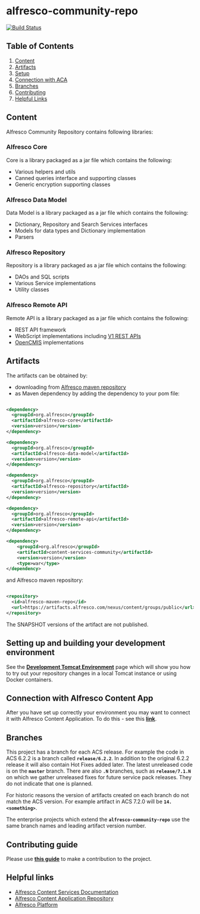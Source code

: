 # alfresco-community-repo

[![Build Status](https://github.com/Alfresco/alfresco-community-repo/actions/workflows/master_release.yml/badge.svg?branch=master)](https://github.com/Alfresco/alfresco-community-repo/actions/workflows/master_release.yml)

## Table of Contents
1. [Content](#content)
2. [Artifacts](#artifacts)
3. [Setup](#setting-up-and-building-your-development-environment)
4. [Connection with ACA](#connection-with-alfresco-content-app)
5. [Branches](#branches)
6. [Contributing](#contributing-guide)
7. [Helpful Links](#helpful-links)


## Content
Alfresco Community Repository contains following libraries:

### Alfresco Core
Core is a library packaged as a jar file which contains the following:

* Various helpers and utils
* Canned queries interface and supporting classes
* Generic encryption supporting classes

### Alfresco Data Model

Data Model is a library packaged as a jar file which  contains the following:

* Dictionary, Repository and Search Services interfaces
* Models for data types and Dictionary implementation
* Parsers

### Alfresco Repository

Repository is a library packaged as a jar file which contains the following:

* DAOs and SQL scripts
* Various Service implementations
* Utility classes

### Alfresco Remote API

Remote API is a library packaged as a jar file which contains the following:

* REST API framework
* WebScript implementations including [V1 REST APIs](https://hub.alfresco.com/t5/alfresco-content-services-blog/v1-rest-api-10-things-you-should-know/ba-p/287692)
* [OpenCMIS](https://chemistry.apache.org/java/opencmis.html) implementations

## Artifacts

The artifacts can be obtained by:
* downloading from [Alfresco maven repository](https://artifacts.alfresco.com/nexus/#browse/browse:public)
* as Maven dependency by adding the dependency to your pom file:

~~~xml

<dependency>
  <groupId>org.alfresco</groupId>
  <artifactId>alfresco-core</artifactId>
  <version>version</version>
</dependency>

<dependency>
  <groupId>org.alfresco</groupId>
  <artifactId>alfresco-data-model</artifactId>
  <version>version</version>
</dependency>

<dependency>
  <groupId>org.alfresco</groupId>
  <artifactId>alfresco-repository</artifactId>
  <version>version</version>
</dependency>

<dependency>
  <groupId>org.alfresco</groupId>
  <artifactId>alfresco-remote-api</artifactId>
  <version>version</version>
</dependency>

<dependency>
    <groupId>org.alfresco</groupId>
    <artifactId>content-services-community</artifactId>
    <version>version</version>
    <type>war</type>
</dependency>

~~~

and Alfresco maven repository:

~~~xml

<repository>
  <id>alfresco-maven-repo</id>
  <url>https://artifacts.alfresco.com/nexus/content/groups/public</url>
</repository>

~~~

The SNAPSHOT versions of the artifact are not published.

## Setting up and building your development environment

See the [**Development Tomcat Environment**](https://github.com/Alfresco/acs-community-packaging/tree/master/dev/README.md)
page which will show you how to try out your repository changes in a local Tomcat instance or using Docker containers. 

## Connection with Alfresco Content App
After you have set up correctly your environment you may want to connect it with Alfresco Content Application.
To do this - see this [**link**](https://github.com/Alfresco/alfresco-content-app).

## Branches

This project has a branch for each ACS release. For example the code in ACS 6.2.2 is a
branch called **`release/6.2.2`**. In addition to the original 6.2.2 release it will also contain Hot Fixes
added later. The latest unreleased code is on the **`master`** branch. There are also **`.N`** branches, such as 
**`release/7.1.N`** on which we gather unreleased fixes for future service pack releases. They do not indicate
that one is planned.

For historic reasons the version of artifacts created on each branch do not match the ACS version.
For example artifact in ACS 7.2.0 will be **`14.<something>`**.

The enterprise projects which extend the **`alfresco-community-repo`** use the same branch names and leading
artifact version number.

## Contributing guide

Please use [**this guide**](CONTRIBUTING.md) to make a contribution to the project.

## Helpful links

- [Alfresco Content Services Documentation ](https://docs.alfresco.com/content-services/latest/)
- [Alfresco Content Application Repository](https://github.com/Alfresco/alfresco-content-app)
- [Alfresco Platform](https://www.hyland.com/en/products/alfresco-platform)
